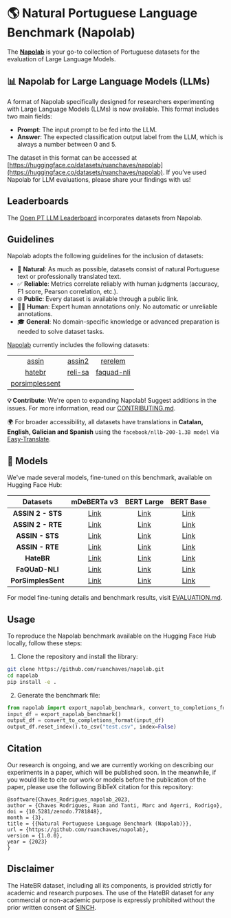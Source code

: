 # 🌎 Natural Portuguese Language Benchmark (Napolab)

The [**Napolab**](https://huggingface.co/datasets/ruanchaves/napolab) is your go-to collection of Portuguese datasets for the evaluation of Large Language Models.

## 📊 Napolab for Large Language Models (LLMs)

A format of Napolab specifically designed for researchers experimenting with Large Language Models (LLMs) is now available. This format includes two main fields:

* **Prompt**: The input prompt to be fed into the LLM.
* **Answer**: The expected classification output label from the LLM, which is always a number between 0 and 5.

The dataset in this format can be accessed at [https://huggingface.co/datasets/ruanchaves/napolab](https://huggingface.co/datasets/ruanchaves/napolab). If you’ve used Napolab for LLM evaluations, please share your findings with us!

## Leaderboards 

The [Open PT LLM Leaderboard](https://huggingface.co/spaces/eduagarcia/open_pt_llm_leaderboard) incorporates datasets from Napolab. 

## Guidelines

Napolab adopts the following guidelines for the inclusion of datasets:

* 🌿 **Natural**: As much as possible, datasets consist of natural Portuguese text or professionally translated text.
* ✅ **Reliable**: Metrics correlate reliably with human judgments (accuracy, F1 score, Pearson correlation, etc.).
* 🌐 **Public**: Every dataset is available through a public link.
* 👩‍🔧 **Human**: Expert human annotations only. No automatic or unreliable annotations.
* 🎓 **General**: No domain-specific knowledge or advanced preparation is needed to solve dataset tasks.

[Napolab](https://huggingface.co/datasets/ruanchaves/napolab) currently includes the following datasets:

| | | |
| :---: |  :---:  |  :---: |
|[assin](https://huggingface.co/datasets/assin) | [assin2](https://huggingface.co/datasets/assin2) | [rerelem](https://huggingface.co/datasets/ruanchaves/rerelem)|
|[hatebr](https://huggingface.co/datasets/ruanchaves/hatebr)| [reli-sa](https://huggingface.co/datasets/ruanchaves/reli-sa) | [faquad-nli](https://huggingface.co/datasets/ruanchaves/faquad-nli) |
|[porsimplessent](https://huggingface.co/datasets/ruanchaves/porsimplessent) | | |

**💡 Contribute**: We're open to expanding Napolab! Suggest additions in the issues. For more information, read our [CONTRIBUTING.md](CONTRIBUTING.md).

🌍 For broader accessibility, all datasets have translations in **Catalan, English, Galician and Spanish** using the `facebook/nllb-200-1.3B model` via [Easy-Translate](https://github.com/ikergarcia1996/Easy-Translate).

## 🤖 Models

We've made several models, fine-tuned on this benchmark, available on Hugging Face Hub:

| Datasets                     | mDeBERTa v3                                                                                                    | BERT Large                                                                                                    | BERT Base                                                                                                     |
|:----------------------------:|:--------------------------------------------------------------------------------------------------------------:|:-------------------------------------------------------------------------------------------------------------:|:--------------------------------------------------------------------------------------------------------------:|
| **ASSIN 2 - STS**            | [Link](https://huggingface.co/ruanchaves/mdeberta-v3-base-assin2-similarity)                                   | [Link](https://huggingface.co/ruanchaves/bert-large-portuguese-cased-assin2-similarity)                       | [Link](https://huggingface.co/ruanchaves/bert-base-portuguese-cased-assin2-similarity)                       |
| **ASSIN 2 - RTE**            | [Link](https://huggingface.co/ruanchaves/mdeberta-v3-base-assin2-entailment)                                  | [Link](https://huggingface.co/ruanchaves/bert-large-portuguese-cased-assin2-entailment)                       | [Link](https://huggingface.co/ruanchaves/bert-base-portuguese-cased-assin2-entailment)                       |
| **ASSIN - STS**              | [Link](https://huggingface.co/ruanchaves/mdeberta-v3-base-assin-similarity)                                   | [Link](https://huggingface.co/ruanchaves/bert-large-portuguese-cased-assin-similarity)                        | [Link](https://huggingface.co/ruanchaves/bert-base-portuguese-cased-assin-similarity)                        |
| **ASSIN - RTE**              | [Link](https://huggingface.co/ruanchaves/mdeberta-v3-base-assin-entailment)                                   | [Link](https://huggingface.co/ruanchaves/bert-large-portuguese-cased-assin-entailment)                        | [Link](https://huggingface.co/ruanchaves/bert-base-portuguese-cased-assin-entailment)                        |
| **HateBR**                   | [Link](https://huggingface.co/ruanchaves/mdeberta-v3-base-hatebr)                                             | [Link](https://huggingface.co/ruanchaves/bert-large-portuguese-cased-hatebr)                                 | [Link](https://huggingface.co/ruanchaves/bert-base-portuguese-cased-hatebr)                                  |
| **FaQUaD-NLI**               | [Link](https://huggingface.co/ruanchaves/mdeberta-v3-base-faquad-nli)                                         | [Link](https://huggingface.co/ruanchaves/bert-large-portuguese-cased-faquad-nli)                             | [Link](https://huggingface.co/ruanchaves/bert-base-portuguese-cased-faquad-nli)                              |
| **PorSimplesSent**           | [Link](https://huggingface.co/ruanchaves/mdeberta-v3-base-porsimplessent)                                     | [Link](https://huggingface.co/ruanchaves/bert-large-portuguese-cased-porsimplessent)                         | [Link](https://huggingface.co/ruanchaves/bert-base-portuguese-cased-porsimplessent)                          |


For model fine-tuning details and benchmark results, visit [EVALUATION.md](EVALUATION.md). 

## Usage

To reproduce the Napolab benchmark available on the Hugging Face Hub locally, follow these steps:

1. Clone the repository and install the library:

```bash
git clone https://github.com/ruanchaves/napolab.git
cd napolab
pip install -e .
```

2. Generate the benchmark file:
   
```python
from napolab import export_napolab_benchmark, convert_to_completions_format
input_df = export_napolab_benchmark()
output_df = convert_to_completions_format(input_df)
output_df.reset_index().to_csv("test.csv", index=False)
```

## Citation

Our research is ongoing, and we are currently working on describing our experiments in a paper, which will be published soon. In the meanwhile, if you would like to cite our work or models before the publication of the paper, please use the following BibTeX citation for this repository: 

```
@software{Chaves_Rodrigues_napolab_2023,
author = {Chaves Rodrigues, Ruan and Tanti, Marc and Agerri, Rodrigo},
doi = {10.5281/zenodo.7781848},
month = {3},
title = {{Natural Portuguese Language Benchmark (Napolab)}},
url = {https://github.com/ruanchaves/napolab},
version = {1.0.0},
year = {2023}
}
```

## Disclaimer

The HateBR dataset, including all its components, is provided strictly for academic and research purposes. The use of the HateBR dataset for any commercial or non-academic purpose is expressly prohibited without the prior written consent of [SINCH](https://www.sinch.com/).
